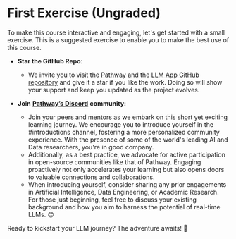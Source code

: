 # First Exercise (Ungraded)

To make this course interactive and engaging, let's get started with a small exercise. This is a suggested exercise to enable you to make the best use of this course.

*   **Star the GitHub Repo**:&#x20;

    * We invite you to visit the [Pathway](https://github.com/pathwaycom/pathway) and the [LLM App GitHub repository](https://github.com/pathwaycom/llm-app) and give it a star if you like the work. Doing so will show your support and keep you updated as the project evolves. &#x20;


* **Join** [**Pathway’s Discord**](https://discord.gg/SzSHw8Hd) **community:**&#x20;
  * Join your peers and mentors as we embark on this short yet exciting learning journey. We encourage you to introduce yourself in the #introductions channel, fostering a more personalized community experience. With the presence of some of the world's leading AI and Data researchers, you're in good company.
  * Additionally, as a best practice, we advocate for active participation in open-source communities like that of Pathway. Engaging proactively not only accelerates your learning but also opens doors to valuable connections and collaborations.&#x20;
  * When introducing yourself, consider sharing any prior engagements in Artificial Intelligence, Data Engineering, or Academic Research. For those just beginning, feel free to discuss your existing background and how you aim to harness the potential of real-time LLMs. 😊

Ready to kickstart your LLM journey? The adventure awaits! 🚀
